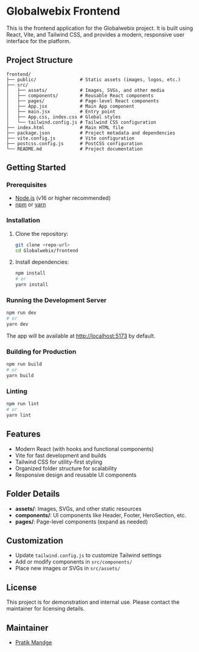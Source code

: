 # Globalwebix Frontend

This is the frontend application for the Globalwebix project. It is built using React, Vite, and Tailwind CSS, and provides a modern, responsive user interface for the platform.

## Project Structure

```
frontend/
├── public/                # Static assets (images, logos, etc.)
├── src/
│   ├── assets/            # Images, SVGs, and other media
│   ├── components/        # Reusable React components
│   ├── pages/             # Page-level React components
│   ├── App.jsx            # Main App component
│   ├── main.jsx           # Entry point
│   ├── App.css, index.css # Global styles
│   └── tailwind.config.js # Tailwind CSS configuration
├── index.html             # Main HTML file
├── package.json           # Project metadata and dependencies
├── vite.config.js         # Vite configuration
├── postcss.config.js      # PostCSS configuration
└── README.md              # Project documentation
```

## Getting Started

### Prerequisites
- [Node.js](https://nodejs.org/) (v16 or higher recommended)
- [npm](https://www.npmjs.com/) or [yarn](https://yarnpkg.com/)

### Installation

1. Clone the repository:
	```bash
	git clone <repo-url>
	cd Globalwebix/frontend
	```
2. Install dependencies:
	```bash
	npm install
	# or
	yarn install
	```

### Running the Development Server

```bash
npm run dev
# or
yarn dev
```

The app will be available at [http://localhost:5173](http://localhost:5173) by default.

### Building for Production

```bash
npm run build
# or
yarn build
```

### Linting

```bash
npm run lint
# or
yarn lint
```

## Features
- Modern React (with hooks and functional components)
- Vite for fast development and builds
- Tailwind CSS for utility-first styling
- Organized folder structure for scalability
- Responsive design and reusable UI components

## Folder Details
- **assets/**: Images, SVGs, and other static resources
- **components/**: UI components like Header, Footer, HeroSection, etc.
- **pages/**: Page-level components (expand as needed)

## Customization
- Update `tailwind.config.js` to customize Tailwind settings
- Add or modify components in `src/components/`
- Place new images or SVGs in `src/assets/`

## License

This project is for demonstration and internal use. Please contact the maintainer for licensing details.

## Maintainer
- [Pratik Mandge](mailto:pratikmandgebussiness@gmail.com)

